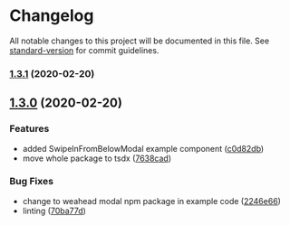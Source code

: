 # Changelog

All notable changes to this project will be documented in this file. See [standard-version](https://github.com/conventional-changelog/standard-version) for commit guidelines.

### [1.3.1](https://github.com/weahead/react-customizable-modal/compare/v1.3.0...v1.3.1) (2020-02-20)

## [1.3.0](https://github.com/weahead/react-customizable-modal/compare/v1.2.1...v1.3.0) (2020-02-20)


### Features

* added SwipeInFromBelowModal example component ([c0d82db](https://github.com/weahead/react-customizable-modal/commit/c0d82dbc4af14aa598b71b4819d71c9737e2acf5))
* move whole package to tsdx ([7638cad](https://github.com/weahead/react-customizable-modal/commit/7638cad6ecddf266a41e848ee2306b75ea64dada))


### Bug Fixes

* change to weahead modal npm package in example code ([2246e66](https://github.com/weahead/react-customizable-modal/commit/2246e6650dca094bbd79d4b3000c478b337667e5))
* linting ([70ba77d](https://github.com/weahead/react-customizable-modal/commit/70ba77d7e39206ca90f456191c30e37f281b2c83))
